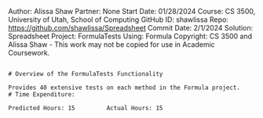﻿Author: Alissa Shaw
Partner: None
Start Date: 01/28/2024
Course: CS 3500, University of Utah, School of Computing
GitHub ID: shawlissa
Repo: https://github.com/shawlissa/Spreadsheet
Commit Date: 2/1/2024
Solution: Spreadsheet
Project: FormulaTests
Using: Formula
Copyright: CS 3500 and Alissa Shaw - This work may not be copied for use in Academic Coursework.
```

# Overview of the FormulaTests Functionality

Provides 40 extensive tests on each method in the Formula project.
# Time Expenditure:

Predicted Hours: 15			Actual Hours: 15